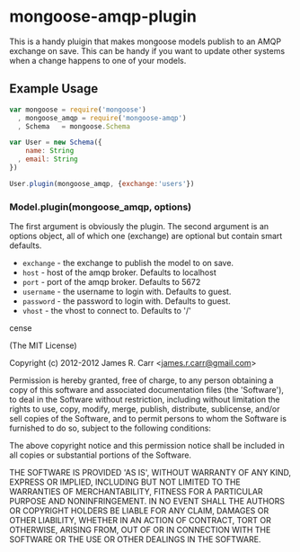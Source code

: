 # mongoose-amqp-plugin
This is a handy pluigin that makes mongoose models publish to an AMQP
exchange on save. This can be handy if you want to update other systems
when a change happens to one of your models.


## Example Usage

```javascript
var mongoose = require('mongoose')
  , mongoose_amqp = require('mongoose-amqp')
  , Schema   = mongoose.Schema

var User = new Schema({
    name: String
  , email: String
})

User.plugin(mongoose_amqp, {exchange:'users'})


```

### Model.plugin(mongoose_amqp, options)

The first argument is obviously the plugin. The second argument is an
options object, all of which one (exchange) are optional but contain smart defaults.

  * `exchange` - the exchange to publish the model to on save.
  * `host` - host of the amqp broker. Defaults to localhost
  * `port` - port of the amqp broker. Defaults to 5672
  * `username` - the username to login with. Defaults to guest.
  * `password` - the password to login with. Defaults to guest.
  * `vhost`    - the vhost to connect to. Defaults to '/'
  
cense 

(The MIT License)

Copyright (c) 2012-2012 James R. Carr &lt;james.r.carr@gmail.com&gt;

Permission is hereby granted, free of charge, to any person obtaining
a copy of this software and associated documentation files (the
'Software'), to deal in the Software without restriction, including
without limitation the rights to use, copy, modify, merge, publish,
distribute, sublicense, and/or sell copies of the Software, and to
permit persons to whom the Software is furnished to do so, subject to
the following conditions:

The above copyright notice and this permission notice shall be
included in all copies or substantial portions of the Software.

THE SOFTWARE IS PROVIDED 'AS IS', WITHOUT WARRANTY OF ANY KIND,
EXPRESS OR IMPLIED, INCLUDING BUT NOT LIMITED TO THE WARRANTIES OF
MERCHANTABILITY, FITNESS FOR A PARTICULAR PURPOSE AND NONINFRINGEMENT.
IN NO EVENT SHALL THE AUTHORS OR COPYRIGHT HOLDERS BE LIABLE FOR ANY
CLAIM, DAMAGES OR OTHER LIABILITY, WHETHER IN AN ACTION OF CONTRACT,
TORT OR OTHERWISE, ARISING FROM, OUT OF OR IN CONNECTION WITH THE
SOFTWARE OR THE USE OR OTHER DEALINGS IN THE SOFTWARE.
